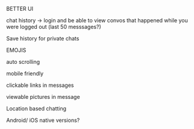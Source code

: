 BETTER UI 

chat history -> login and be able to view convos that happened while you were logged out (last 50 messsages?)

Save history for private chats

EMOJIS

auto scrolling

mobile friendly

clickable links in messages

viewable pictures in message

Location based chatting

Android/ iOS native versions?
